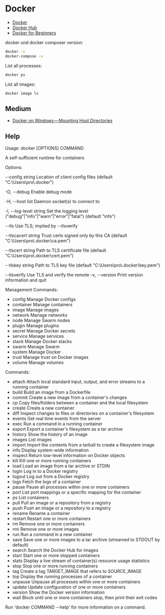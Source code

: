 # Docker

- <a target="_blank" href="https://www.docker.com/">Docker</a>
- <a target="_blank" href="https://hub.docker.com/">Docker Hub</a>
- <a target="_blank" href="https://docker-curriculum.com/">Docker for Beginners</a>

docker und docker composer version:
```cmd
docker -v
docker-compose -v
```

List all processes:
```cmd
docker ps
```

List all images:
```cmd
docker image ls
```

## Medium
- <a target="_blank" href="https://rominirani.com/docker-on-windows-mounting-host-directories-d96f3f056a2c">Docker on Windows — Mounting Host Directories</a>

## Help

Usage:	docker [OPTIONS] COMMAND

A self-sufficient runtime for containers

Options:

--config string      Location of client config files (default
                    "C:\\Users\\pro\\.docker")

-D, --debug              Enable debug mode

-H, --host list          Daemon socket(s) to connect to

-l, --log-level string   Set the logging level
                    ("debug"|"info"|"warn"|"error"|"fatal")
                    (default "info")

--tls                Use TLS; implied by --tlsverify

--tlscacert string   Trust certs signed only by this CA (default
                    "C:\\Users\\pro\\.docker\\ca.pem")

--tlscert string     Path to TLS certificate file (default
                    "C:\\Users\\pro\\.docker\\cert.pem")

--tlskey string      Path to TLS key file (default
                    "C:\\Users\\pro\\.docker\\key.pem")

--tlsverify          Use TLS and verify the remote
-v, --version            Print version information and quit

Management Commands:
*  config      Manage Docker configs
*  container   Manage containers
*  image       Manage images
*  network     Manage networks
*  node        Manage Swarm nodes
*  plugin      Manage plugins
*  secret      Manage Docker secrets
*  service     Manage services
*  stack       Manage Docker stacks
*  swarm       Manage Swarm
*  system      Manage Docker
*  trust       Manage trust on Docker images
*  volume      Manage volumes

Commands:
*  attach      Attach local standard input, output, and error streams to a running container
*  build       Build an image from a Dockerfile
*  commit      Create a new image from a container's changes
*  cp          Copy files/folders between a container and the local filesystem
*  create      Create a new container
*  diff        Inspect changes to files or directories on a container's filesystem
*  events      Get real time events from the server
*  exec        Run a command in a running container
*  export      Export a container's filesystem as a tar archive
*  history     Show the history of an image
*  images      List images
*  import      Import the contents from a tarball to create a filesystem image
*  info        Display system-wide information
*  inspect     Return low-level information on Docker objects
*  kill        Kill one or more running containers
*  load        Load an image from a tar archive or STDIN
*  login       Log in to a Docker registry
*  logout      Log out from a Docker registry
*  logs        Fetch the logs of a container
*  pause       Pause all processes within one or more containers
*  port        List port mappings or a specific mapping for the container
*  ps          List containers
*  pull        Pull an image or a repository from a registry
*  push        Push an image or a repository to a registry
*  rename      Rename a container
*  restart     Restart one or more containers
*  rm          Remove one or more containers
*  rmi         Remove one or more images
*  run         Run a command in a new container
*  save        Save one or more images to a tar archive (streamed to STDOUT by default)
*  search      Search the Docker Hub for images
*  start       Start one or more stopped containers
*  stats       Display a live stream of container(s) resource usage statistics
*  stop        Stop one or more running containers
*  tag         Create a tag TARGET_IMAGE that refers to SOURCE_IMAGE
*  top         Display the running processes of a container
*  unpause     Unpause all processes within one or more containers
*  update      Update configuration of one or more containers
*  version     Show the Docker version information
*  wait        Block until one or more containers stop, then print their exit codes

Run 'docker COMMAND --help' for more information on a command.
